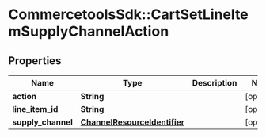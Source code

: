 # CommercetoolsSdk::CartSetLineItemSupplyChannelAction

## Properties
Name | Type | Description | Notes
------------ | ------------- | ------------- | -------------
**action** | **String** |  | [optional] 
**line_item_id** | **String** |  | [optional] 
**supply_channel** | [**ChannelResourceIdentifier**](ChannelResourceIdentifier.md) |  | [optional] 

